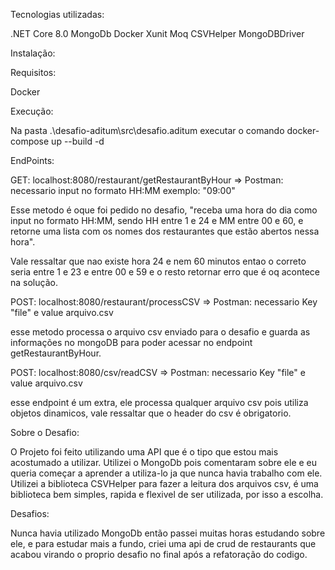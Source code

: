 Tecnologias utilizadas:

.NET Core 8.0
MongoDb
Docker
Xunit
Moq
CSVHelper
MongoDBDriver

Instalação:

Requisitos:

Docker

Execução:

Na pasta .\desafio-aditum\src\desafio.aditum executar o comando
docker-compose up --build -d

EndPoints:

GET: localhost:8080/restaurant/getRestaurantByHour => Postman: necessario input no formato HH:MM exemplo: "09:00"

Esse metodo é oque foi pedido no desafio, "receba uma hora do dia como input no formato HH:MM, 
sendo HH entre 1 e 24 e MM entre 00 e 60, e retorne uma lista com os nomes dos restaurantes que estão abertos nessa hora".

Vale ressaltar que nao existe hora 24 e nem 60 minutos entao o correto seria entre 1 e 23 e entre 00 e 59 e o resto retornar erro que é oq acontece na solução.

POST: localhost:8080/restaurant/processCSV => Postman: necessario Key "file" e value arquivo.csv

esse metodo processa o arquivo csv enviado para o desafio e guarda as informações no mongoDB para poder acessar no endpoint getRestaurantByHour.

POST: localhost:8080/csv/readCSV => Postman: necessario Key "file" e value arquivo.csv

esse endpoint é um extra, ele processa qualquer arquivo csv pois utiliza objetos dinamicos, vale ressaltar que o header do csv é
obrigatorio.

Sobre o Desafio:

O Projeto foi feito utilizando uma API que é o tipo que estou mais acostumado a utilizar.
Utilizei o MongoDb pois comentaram sobre ele e eu queria começar a aprender a utiliza-lo ja que nunca havia trabalho com ele.
Utilizei a biblioteca CSVHelper para fazer a leitura dos arquivos csv, é uma biblioteca bem simples, rapida e flexivel de ser utilizada, por isso a escolha.

Desafios:

Nunca havia utilizado MongoDb então passei muitas horas estudando sobre ele, e para estudar mais a fundo,
criei uma api de crud de restaurants que acabou virando o proprio desafio no final após a refatoração do codigo.
